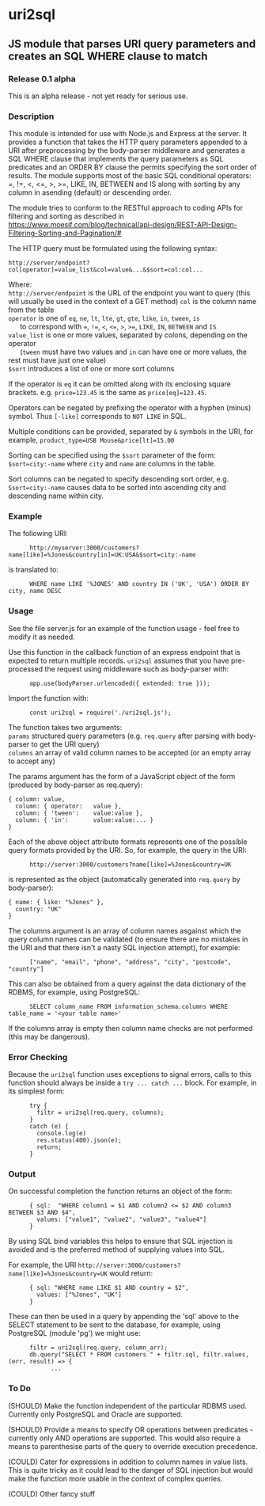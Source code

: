 # uri2sql
## JS module that parses URI query parameters and creates an SQL WHERE clause to match
### Release 0.1 alpha
This is an alpha release - not yet ready for serious use.  
### Description
This module is intended for use with Node.js and Express at the server.  It provides a function that takes the HTTP query parameters appended to a URI after preprocessing by the body-parser middleware and generates a SQL WHERE clause that implements the query parameters as SQL predicates and an ORDER BY clause the permits specifying the sort order of results. The module supports most of the basic SQL conditional operators: =, !=, <, <=, >, >=, LIKE, IN, BETWEEN and IS along with sorting by any column in asending (default) or descending order.

The module tries to conform to the RESTful approach to coding APIs for filtering and sorting as described in https://www.moesif.com/blog/technical/api-design/REST-API-Design-Filtering-Sorting-and-Pagination/#

The HTTP query must be formulated using the following syntax:
```
http://server/endpoint?col[operator]=value_list&col=value&...&$sort=col:col...
```
Where:<br>
`http://server/endpoint` is the URL of the endpoint you want to query (this will usually be used in the context of a GET method)
`col` is the column name from the table<br>
`operator` is one of `eq`, `ne`, `lt`, `lte`, `gt`, `gte`, `like`, `in`, `tween`, `is`<br>
&nbsp;&nbsp;&nbsp;&nbsp;&nbsp;&nbsp;to correspond with `=`, `!=`, `<`, `<=`, `>`, `>=`, `LIKE`, `IN`, `BETWEEN` and `IS`<br>
`value_list` is one or more values, separated by colons, depending on the operator<br>
&nbsp;&nbsp;&nbsp;&nbsp;&nbsp;&nbsp;(`tween` must have two values and `in` can have one or more values, the rest must have just one value)<br>
`$sort` introduces a list of one or more sort columns

If the operator is `eq` it can be omitted along with its enclosing square brackets. e.g. `price=123.45` is the same as `price[eq]=123.45`.

Operators can be negated by prefixing the operator with a hyphen (minus) symbol. Thus `[-like]` corresponds to `NOT LIKE` in SQL. 

Multiple conditions can be provided, separated by `&` symbols in the URI, for example, `product_type=USB Mouse&price[lt]=15.00`

Sorting can be specified using the `$sort` parameter of the form: `$sort=city:-name` where `city` and `name` are columns in the table.

Sort columns can be negated to specify descending sort order, e.g. `Ssort=city:-name` causes data to be sorted into ascending city and descending name within city.

### Example
The following URI:<br>
```
      http://myserver:3000/customers?name[like]=%Jones&country[in]=UK:USA&$sort=city:-name
```
is translated to:
```
      WHERE name LIKE '%JONES' AND country IN ('UK', 'USA') ORDER BY city, name DESC
```

### Usage
See the file server.js for an example of the function usage - feel free to modify it as needed.

Use this function in the callback function of an express endpoint that is expected to return multiple records. `uri2sql` assumes that you have pre-processed the request using middleware such as body-parser with:
```
      app.use(bodyParser.urlencoded({ extended: true }));
```
Import the function with:
```
      const uri2sql = require('./uri2sql.js');
```
The function takes two arguments:<br>
`params` structured query parameters (e.g. `req.query` after parsing with body-parser to get the URI query)<br>
`columns` an array of valid column names to be accepted (or an empty array to accept any)

The params argument has the form of a JavaScript object of the form (produced by body-parser as req.query):
```
{ column: value,
  column: { operator:   value },
  column: { 'tween':    value:value },
  column: { 'in':       value:value:... }
}
```
Each of the above object attribute formats represents one of the possible query formats provided by the URI.  So, for example, the query in the URI:
```
      http://server:3000/customers?name[like]=%Jones&country=UK
```
is represented as the object (automatically generated into `req.query` by body-parser):
```
{ name: { like: "%Jones" },
  country: "UK"
}
```
The columns argument is an array of column names asgainst which the query column names can be validated (to ensure there are no mistakes in the URI and that there isn't a nasty SQL injection attempt), for example:
```
      ["name", "email", "phone", "address", "city", "postcode", "country"]
```
This can also be obtained from a query against the data dictionary of the RDBMS, for example, using PostgreSQL:
```
      SELECT column_name FROM information_schema.columns WHERE table_name = '<your table name>'
```
If the columns array is empty then column name checks are not performed (this may be dangerous).

### Error Checking
Because the `uri2sql` function uses exceptions to signal errors, calls to this function should always be inside a `try ... catch ...` block.  For example, in its simplest form:
```
      try {
        filtr = uri2sql(req.query, columns);
      }
      catch (e) {
        console.log(e)
        res.status(400).json(e);
        return;
      }
```

### Output
On successful completion the function returns an object of the form:
```
      { sql:  "WHERE column1 = $1 AND column2 <= $2 AND column3 BETWEEN $3 AND $4",
        values: ["value1", "value2", "value3", "value4"]
      }
```
By using SQL bind variables this helps to ensure that SQL injection is avoided and is the preferred method of supplying values into SQL.

For example, the URI `http://server:3000/customers?name[like]=%Jones&country=UK` would return:
```
      { sql: "WHERE name LIKE $1 AND country = $2",
        values: ["%Jones", "UK"]
      }
```

These can then be used in a query by appending the 'sql' above to the SELECT statement to be sent to the database, for example, using PostgreSQL (module 'pg') we might use:
```
      filtr = uri2sql(req.query, column_arr);
      db.query("SELECT * FROM customers " + filtr.sql, filtr.values, (err, result) => {
            ...
```

### To Do
(SHOULD) Make the function independent of the particular RDBMS used. Currently only PostgreSQL and Oracle are supported.

(SHOULD) Provide a means to specify OR operations between predicates - currently only AND operations are supported. This would also require a means to parenthesise parts of the query to override execution precedence.

(COULD) Cater for expressions in addition to column names in value lists. This is quite tricky as it could lead to the danger of SQL injection but would make the function more usable in the context of complex queries.

(COULD) Other fancy stuff
